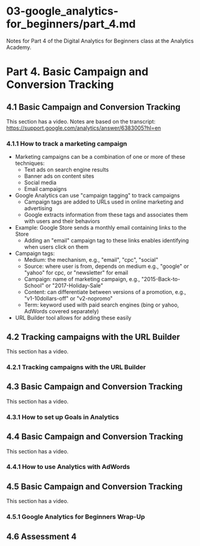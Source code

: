 # 03-google_analytics-for_beginners/part_4.md

Notes for Part 4 of the Digital Analytics for Beginners class at the Analytics Academy.

# Part 4. Basic Campaign and Conversion Tracking

## 4.1 Basic Campaign and Conversion Tracking

This section has a video.
Notes are based on the transcript: https://support.google.com/analytics/answer/6383005?hl=en

### 4.1.1 How to track a marketing campaign

- Marketing campaigns can be a combination of one or more of these techniques:
  - Text ads on search engine results
  - Banner ads on content sites
  - Social media
  - Email campaigns
- Google Analytics can use "campaign tagging" to track campaigns
  - Campaign tags are added to URLs used in online marketing and advertising
  - Google extracts information from these tags and associates them with users and their behaviors
- Example: Google Store sends a monthly email containing links to the Store
  - Adding an "email" campaign tag to these links enables identifying when users click on them
- Campaign tags:
  - Medium: the mechanism, e.g., "email", "cpc", "social"
  - Source: where user is from, depends on medium e.g., "google" or "yahoo" for cpc, or "newsletter" for email
  - Campaign: name of marketing campaign, e.g., "2015-Back-to-School" or "2017-Holiday-Sale"
  - Content: can differentiate between versions of a promotion, e.g., "v1-10dollars-off" or "v2-nopromo"
  - Term: keyword used with paid search engines (bing or yahoo, AdWords covered separately)
- URL Builder tool allows for adding these easily

## 4.2 Tracking campaigns with the URL Builder

This section has a video.

### 4.2.1 Tracking campaigns with the URL Builder

## 4.3 Basic Campaign and Conversion Tracking

This section has a video.

### 4.3.1 How to set up Goals in Analytics

## 4.4 Basic Campaign and Conversion Tracking

This section has a video.

### 4.4.1 How to use Analytics with AdWords

## 4.5 Basic Campaign and Conversion Tracking

This section has a video.

### 4.5.1 Google Analytics for Beginners Wrap-Up

## 4.6 Assessment 4


